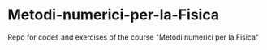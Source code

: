 # Metodi-numerici-per-la-Fisica
Repo for codes and exercises of the course "Metodi numerici per la Fisica"
